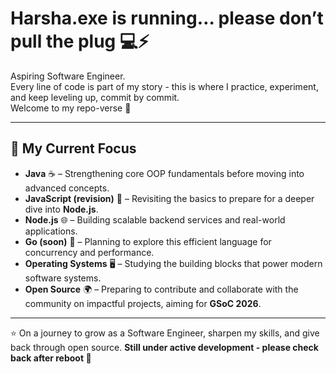 # Harsha.exe is running… please don’t pull the plug 💻⚡

Aspiring Software Engineer.  
Every line of code is part of my story - this is where I practice, experiment, and keep leveling up, commit by commit.  
Welcome to my repo-verse 🚀  

---

## 🎯 My Current Focus  
- **Java** ☕ – Strengthening core OOP fundamentals before moving into advanced concepts.  
- **JavaScript (revision)** 🔄 – Revisiting the basics to prepare for a deeper dive into **Node.js**.  
- **Node.js** 🌐 – Building scalable backend services and real-world applications.  
- **Go (soon)** 🐹 – Planning to explore this efficient language for concurrency and performance.  
- **Operating Systems** 🖥️ – Studying the building blocks that power modern software systems.  
- **Open Source** 🌍 – Preparing to contribute and collaborate with the community on impactful projects, aiming for **GSoC 2026**.  

---

⭐️ On a journey to grow as a Software Engineer, sharpen my skills, and give back through open source.
**Still under active development - please check back after reboot 🔄**

